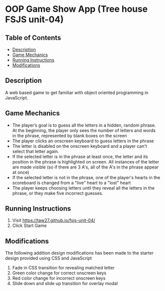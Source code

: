 # OOP Game Show App (Tree house FSJS unit-04)

## Table of Contents

* [Description](#description)
* [Game Mechanics](#game-mechanics)
* [Running Instructions](#running-instructions)
* [Modifications](#modifications)

## Description

A web based game to get familiar with object oriented programming in JavaScript. 

## Game Mechanics

* The player’s goal is to guess all the letters in a hidden, random phrase. At the beginning, the player only sees the number of letters and words in the phrase, represented by blank boxes on the screen
* The player clicks an onscreen keyboard to guess letters in the phrase
* The letter is disabled on the onscreen keyboard and a player can't select that letter again.
* If the selected letter is in the phrase at least once, the letter and its position in the phrase is highlighted on screen. All instances of the letter are made visible (so if there are 3 A's, all of the A's in the phrase appear at once)
* If the selected letter is not in the phrase, one of the player's hearts in the scoreboard is changed from a "live" heart to a "lost" heart
* The player keeps choosing letters until they reveal all the letters in the phrase, or they make five incorrect guesses.

## Running Instructions

1. Visit <https://taw27.github.io/fsjs-unit-04/>
2. Click Start Game

## Modifications

The following addition design modifications has been made to the starter design provided using CSS and JavaScript

1. Fade in CSS transition for revealing matched letter
2. Green color change for correct onscreen keys
3. Red color change for incorrect onscreen keys
4. Slide down and slide up transition for overlay modal
